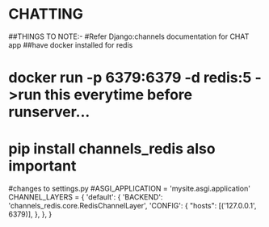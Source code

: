 # CHATTING
##THINGS TO NOTE:-
#Refer Django:channels documentation for CHAT app
##have docker installed for redis
# docker run -p 6379:6379 -d redis:5 ->run this everytime before runserver...
# pip install channels_redis also important
#changes to settings.py
#ASGI_APPLICATION = 'mysite.asgi.application'
CHANNEL_LAYERS = {
    'default': {
        'BACKEND': 'channels_redis.core.RedisChannelLayer',
        'CONFIG': {
            "hosts": [('127.0.0.1', 6379)],
        },
    },
}
